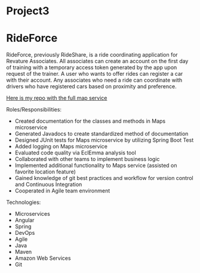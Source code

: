 # Project3

# RideForce

RideForce, previously RideShare, is a ride coordinating application for Revature Associates. All associates can create an account on the first day of training with a temporary access token generated by the app upon request of the trainer. A user who wants to offer rides can register a car with their account. Any associates who need a ride can coordinate with drivers who have registered cars based on proximity and preference.

[Here is my repo with the full map service](#)

Roles/Responsibilities:
- Created documentation for the classes and methods in Maps microservice
- Generated Javadocs to create standardized method of documentation
- Designed JUnit tests for Maps microservice by utilizing Spring Boot Test
- Added logging on Maps microservice
- Evaluated code quality via EclEmma analysis tool
- Collaborated with other teams to implement business logic
- Implemented additional functionality to Maps service (assisted on favorite location feature)
- Gained knowledge of git best practices and workflow for version control and Continuous Integration
- Cooperated in Agile team environment

Technologies:
- Microservices
- Angular
- Spring
- DevOps
- Agile
- Java
- Maven
- Amazon Web Services
- Git